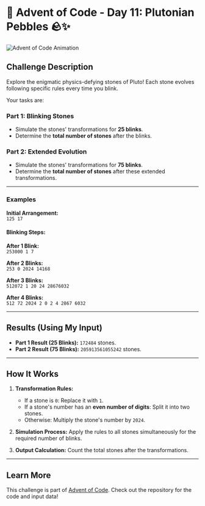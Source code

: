 # 🎄 Advent of Code - Day 11: Plutonian Pebbles 🪨✨

![Advent of Code Animation](https://media.giphy.com/media/l41lI4bYmcsPJX9Go/giphy.gif)

## Challenge Description

Explore the enigmatic physics-defying stones of Pluto! Each stone evolves following specific rules every time you blink.

Your tasks are:

### Part 1: Blinking Stones

-   Simulate the stones' transformations for **25 blinks**.
-   Determine the **total number of stones** after the blinks.

### Part 2: Extended Evolution

-   Simulate the stones' transformations for **75 blinks**.
-   Determine the **total number of stones** after these extended transformations.

---

### Examples

**Initial Arrangement:**  
`125 17`

#### Blinking Steps:

**After 1 Blink:**  
`253000 1 7`

**After 2 Blinks:**  
`253 0 2024 14168`

**After 3 Blinks:**  
`512072 1 20 24 28676032`

**After 4 Blinks:**  
`512 72 2024 2 0 2 4 2867 6032`

---

## Results (Using My Input)

-   **Part 1 Result (25 Blinks):** `172484` stones.
-   **Part 2 Result (75 Blinks):** `205913561055242` stones.

---

## How It Works

1. **Transformation Rules:**

    - If a stone is `0`: Replace it with `1`.
    - If a stone's number has an **even number of digits**: Split it into two stones.
    - Otherwise: Multiply the stone's number by `2024`.

2. **Simulation Process:** Apply the rules to all stones simultaneously for the required number of blinks.

3. **Output Calculation:** Count the total stones after the transformations.

---

## Learn More

This challenge is part of [Advent of Code](https://adventofcode.com/). Check out the repository for the code and input data!
